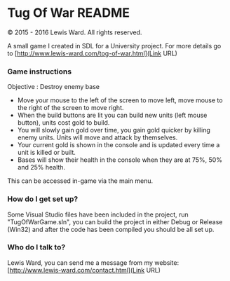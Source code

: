 # Tug Of War README #
© 2015 - 2016 Lewis Ward. All rights reserved.

A small game I created in SDL for a University project. For more details go to [http://www.lewis-ward.com/tog-of-war.html](Link URL)

### Game instructions ###

Objective : Destroy enemy base


* Move your mouse to the left of the screen to move left, move mouse to the right of the screen to move right. 
* When the build buttons are lit you can build new units (left mouse button), units cost gold to build. 
* You will slowly gain gold over time, you gain gold quicker by killing enemy units. Units will move and attack by themselves. 
* Your current gold is shown in the console and is updated every time a unit is killed or built. 
* Bases will show their health in the console when they are at 75%, 50% and 25% health.

This can be accessed in-game via the main menu.

### How do I get set up? ###

Some Visual Studio files have been included in the project, run "TugOfWarGame.sln", you can build the project in either Debug or Release (Win32) and after the code has been compiled you should be all set up.


### Who do I talk to? ###

Lewis Ward, you can send me a message from my website: [http://www.lewis-ward.com/contact.html](Link URL)